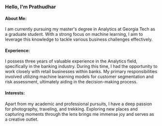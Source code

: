 ### Hello, I'm Prathudhar 

#### About Me: 
I am currently pursuing my master's degree in Analytics at Georgia Tech as a graduate student. With a strong focus on machine learning, I aim to leverage this knowledge to tackle various business challenges effectively.

#### Experience: 
I possess three years of valuable experience in the Analytics field, specifically in the banking industry. During this time, I had the opportunity to work closely with retail businesses within banks. My primary responsibilities involved utilizing machine learning models for customer segmentation and risk assessment, ultimately aiding in the decision-making process.

#### Interests: 
Apart from my academic and professional pursuits, I have a deep passion for photography, traveling, and trekking. Exploring new places and capturing moments through the lens brings me immense joy and serves as a creative outlet.

<!--
**Prathudhar/Prathudhar** is a ✨ _special_ ✨ repository because its `README.md` (this file) appears on your GitHub profile.



-->
